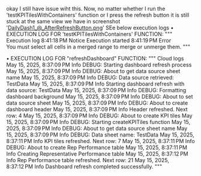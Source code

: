 okay I still have issue wiht this. Now, no matter whether I run the 'testKPITilesWithContainers' function or I press the refresh button it is still stuck at the same view we have in screenshot 'DailyDash1_@_AfterRefreshButton.png'
SEe below execution logs
• EXECUTION LOG FOR 'testKPITilesWithContainers' FUNCTION:
"""
Execution log
8:41:18 PM	Notice	Execution started
8:41:19 PM	Error	
You must select all cells in a merged range to merge or unmerge them.
"""

• EXECUTION LOG FOR "refreshDashboard" FUNCTION:
"""
Cloud logs
May 15, 2025, 8:37:09 PM	Info	DEBUG: Starting dashboard refresh process
May 15, 2025, 8:37:09 PM	Info	DEBUG: About to get data source sheet name
May 15, 2025, 8:37:09 PM	Info	DEBUG: Data source retrieved: TestData
May 15, 2025, 8:37:09 PM	Info	Starting dashboard refresh with data source: TestData
May 15, 2025, 8:37:09 PM	Info	DEBUG: Formatting dashboard background
May 15, 2025, 8:37:09 PM	Info	DEBUG: About to set data source sheet
May 15, 2025, 8:37:09 PM	Info	DEBUG: About to create dashboard header
May 15, 2025, 8:37:09 PM	Info	Header refreshed. Next row: 4
May 15, 2025, 8:37:09 PM	Info	DEBUG: About to create KPI tiles
May 15, 2025, 8:37:09 PM	Info	DEBUG: Starting createKPITiles function
May 15, 2025, 8:37:09 PM	Info	DEBUG: About to get data source sheet name
May 15, 2025, 8:37:09 PM	Info	DEBUG: Data sheet name: TestData
May 15, 2025, 8:37:11 PM	Info	KPI tiles refreshed. Next row: 7
May 15, 2025, 8:37:11 PM	Info	DEBUG: About to create Rep Performance table
May 15, 2025, 8:37:11 PM	Info	Creating Representative Performance table
May 15, 2025, 8:37:12 PM	Info	Rep Performance table refreshed. Next row: 21
May 15, 2025, 8:37:12 PM	Info	Dashboard refresh completed successfully.
"""
